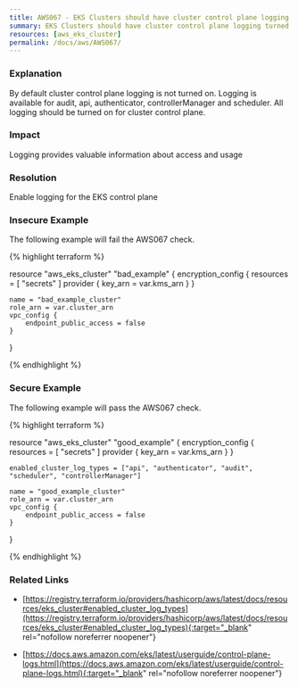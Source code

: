 ```yaml
---
title: AWS067 - EKS Clusters should have cluster control plane logging turned on
summary: EKS Clusters should have cluster control plane logging turned on 
resources: [aws_eks_cluster] 
permalink: /docs/aws/AWS067/
---
```

### Explanation


By default cluster control plane logging is not turned on. Logging is available for audit, api, authenticator, controllerManager and scheduler. All logging should be turned on for cluster control plane.


### Impact
Logging provides valuable information about access and usage

### Resolution
Enable logging for the EKS control plane



### Insecure Example

The following example will fail the AWS067 check.

{% highlight terraform %}

resource "aws_eks_cluster" "bad_example" {
    encryption_config {
        resources = [ "secrets" ]
        provider {
            key_arn = var.kms_arn
        }
    }

    name = "bad_example_cluster"
    role_arn = var.cluster_arn
    vpc_config {
        endpoint_public_access = false
    }
}

{% endhighlight %}



### Secure Example

The following example will pass the AWS067 check.

{% highlight terraform %}

resource "aws_eks_cluster" "good_example" {
    encryption_config {
        resources = [ "secrets" ]
        provider {
            key_arn = var.kms_arn
        }
    }

	enabled_cluster_log_types = ["api", "authenticator", "audit", "scheduler", "controllerManager"]

    name = "good_example_cluster"
    role_arn = var.cluster_arn
    vpc_config {
        endpoint_public_access = false
    }
}

{% endhighlight %}



### Related Links


- [https://registry.terraform.io/providers/hashicorp/aws/latest/docs/resources/eks_cluster#enabled_cluster_log_types](https://registry.terraform.io/providers/hashicorp/aws/latest/docs/resources/eks_cluster#enabled_cluster_log_types){:target="_blank" rel="nofollow noreferrer noopener"}

- [https://docs.aws.amazon.com/eks/latest/userguide/control-plane-logs.html](https://docs.aws.amazon.com/eks/latest/userguide/control-plane-logs.html){:target="_blank" rel="nofollow noreferrer noopener"}


